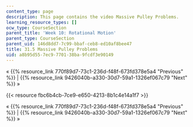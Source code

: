 ```yaml
---
content_type: page
description: This page contains the video Massive Pulley Problems.
learning_resource_types: []
ocw_type: CourseSection
parent_title: 'Week 10: Rotational Motion'
parent_type: CourseSection
parent_uid: 146d8dd7-7c99-bbaf-ceb8-ed10af8bee47
title: 31.5 Massive Pulley Problems
uid: a8b95d55-7ec9-7701-38ba-9fcdf3e90149
---
```


« {{% resource_link 770f89d7-73c1-236d-f48f-673fd378e5a4 "Previous" %}} | {{% resource_link 9426040b-a330-30d7-59a1-1326ef067c79 "Next" %}} »

{{< resource fbc6b4cb-7ce9-e650-4213-8b1c4e14a1f7 >}}

« {{% resource_link 770f89d7-73c1-236d-f48f-673fd378e5a4 "Previous" %}} | {{% resource_link 9426040b-a330-30d7-59a1-1326ef067c79 "Next" %}} »
